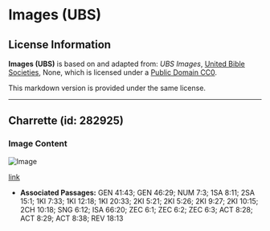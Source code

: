 # Images (UBS)

## License Information

**Images (UBS)** is based on and adapted from: _UBS Images_, [United Bible Societies](https://unitedbiblesocieties.org/), None, which is licensed under a [Public Domain CC0](https://creativecommons.org/public-domain/cc0/).

This markdown version is provided under the same license.



--------------------------------

## Charrette (id: 282925)

### Image Content

![Image](https://cdn.aquifer.bible/aquifer-content/resources/Media/WEB-0391_chariot.jpg)

[link](https://cdn.aquifer.bible/aquifer-content/resources/Media/WEB-0391_chariot.jpg)

* **Associated Passages:** GEN 41:43; GEN 46:29; NUM 7:3; 1SA 8:11; 2SA 15:1; 1KI 7:33; 1KI 12:18; 1KI 20:33; 2KI 5:21; 2KI 5:26; 2KI 9:27; 2KI 10:15; 2CH 10:18; SNG 6:12; ISA 66:20; ZEC 6:1; ZEC 6:2; ZEC 6:3; ACT 8:28; ACT 8:29; ACT 8:38; REV 18:13

